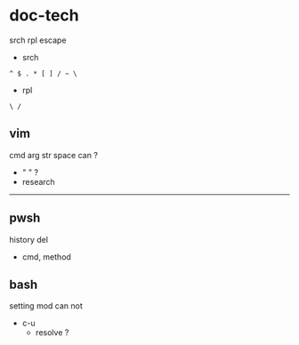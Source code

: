 
# doc-tech


srch rpl escape

- srch
```
^ $ . * [ ] / ~ \
```

- rpl
```
\ /
```


## vim

cmd arg str space can ?
- " " ?
- research



---

## pwsh

history del
- cmd, method 


## bash

setting mod can not
- c-u
  - resolve ?



